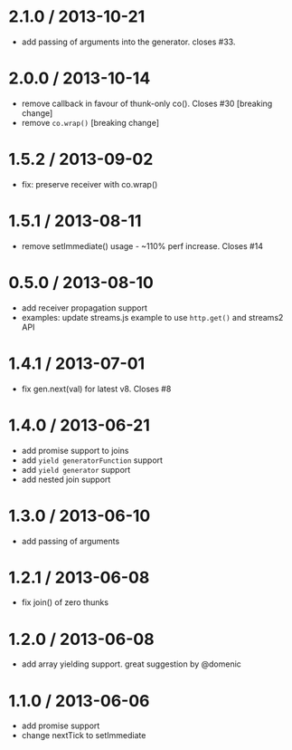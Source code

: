 
2.1.0 / 2013-10-21 
==================

 * add passing of arguments into the generator. closes #33.

2.0.0 / 2013-10-14 
==================

 * remove callback in favour of thunk-only co(). Closes #30 [breaking change]
 * remove `co.wrap()` [breaking change]

1.5.2 / 2013-09-02 
==================

 * fix: preserve receiver with co.wrap()

1.5.1 / 2013-08-11 
==================

 * remove setImmediate() usage - ~110% perf increase. Closes #14

0.5.0 / 2013-08-10 
==================

 * add receiver propagation support
 * examples: update streams.js example to use `http.get()` and streams2 API

1.4.1 / 2013-07-01 
==================

 * fix gen.next(val) for latest v8. Closes #8

1.4.0 / 2013-06-21 
==================

 * add promise support to joins
 * add `yield generatorFunction` support
 * add `yield generator` support
 * add nested join support

1.3.0 / 2013-06-10 
==================

 * add passing of arguments

1.2.1 / 2013-06-08 
==================

 * fix join() of zero thunks

1.2.0 / 2013-06-08 
==================

 * add array yielding support. great suggestion by @domenic

1.1.0 / 2013-06-06 
==================

 * add promise support
 * change nextTick to setImmediate
